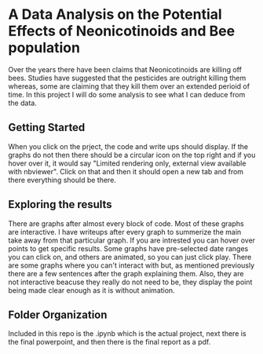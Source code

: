 # A Data Analysis on the Potential Effects of Neonicotinoids and Bee population

Over the years there have been claims that Neonicotinoids are killing off bees. Studies have suggested that the pesticides are outright killing them 
whereas, some are claiming that they kill them over an extended perioid of time. In this project I will do some analysis to see what I can deduce from the data.

## Getting Started
When you click on the prject, the code and write ups should display. If the graphs do not then there should be a circular icon on the top right
and if you hover over it, it would say "Limited rendering only, external view available with nbviewer". Click on that and then it should open a new tab and from there everything should be there. 

## Exploring the results
There are graphs after almost every block of code. Most of these graphs are interactive. I have writeups after every graph to summerize the main take away
from that particular graph. If you are intrested you can hover over points to get specific results. Some graphs have pre-selected date ranges you can click on,
and others are animated, so you can just click play. There are some graphs where you can't interact with but, as mentioned previously there are a few sentences
after the graph explaining them. Also, they are not interactive beacuse they really do not need to be, they display the point being made clear enough as it is without animation.

## Folder Organization
Included in this repo is the .ipynb which is the actual project, next there is the final powerpoint, and then there is the final report as a pdf. 
